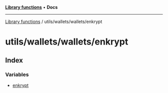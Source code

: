[**Library functions**](../../../../README.md) • **Docs**

***

[Library functions](../../../../modules.md) / utils/wallets/wallets/enkrypt

# utils/wallets/wallets/enkrypt

## Index

### Variables

- [enkrypt](variables/enkrypt.md)
